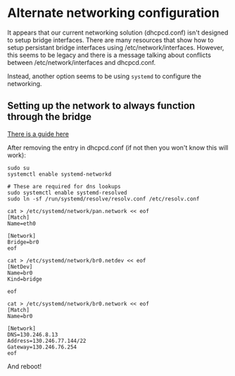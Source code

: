 # Alternate networking configuration

It appears that our current networking solution (dhcpcd.conf) isn't designed to setup bridge interfaces.
There are many resources that show how to setup persistant bridge interfaces using /etc/network/interfaces. However, this seems to be legacy and there is a message talking about conflicts between /etc/network/interfaces and dhcpcd.conf.

Instead, another option seems to be using `systemd` to configure the networking.

## Setting up the network to always function through the bridge

[There is a guide here](https://major.io/2015/03/26/creating-a-bridge-for-virtual-machines-using-systemd-networkd)


After removing the entry in dhcpcd.conf (if not then you won't know this will work):
```
sudo su
systemctl enable systemd-networkd

# These are required for dns lookups
sudo systemctl enable systemd-resolved
sudo ln -sf /run/systemd/resolve/resolv.conf /etc/resolv.conf

cat > /etc/systemd/network/pan.network << eof
[Match]
Name=eth0

[Network]
Bridge=br0
eof

cat > /etc/systemd/network/br0.netdev << eof
[NetDev]
Name=br0
Kind=bridge

eof

cat > /etc/systemd/network/br0.network << eof
[Match]
Name=br0

[Network]
DNS=130.246.8.13
Address=130.246.77.144/22
Gateway=130.246.76.254
eof
```
And reboot!
